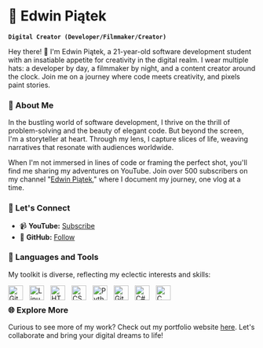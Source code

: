 # 🎥 Edwin Piątek

**`Digital Creator (Developer/Filmmaker/Creator)`**

Hey there! 👋 I'm Edwin Piątek, a 21-year-old software development student with an insatiable appetite for creativity in the digital realm. I wear multiple hats: a developer by day, a filmmaker by night, and a content creator around the clock. Join me on a journey where code meets creativity, and pixels paint stories.

### 🌟 About Me

In the bustling world of software development, I thrive on the thrill of problem-solving and the beauty of elegant code. But beyond the screen, I'm a storyteller at heart. Through my lens, I capture slices of life, weaving narratives that resonate with audiences worldwide.

When I'm not immersed in lines of code or framing the perfect shot, you'll find me sharing my adventures on YouTube. Join over 500 subscribers on my channel "[Edwin Piątek][youtube]," where I document my journey, one vlog at a time.

### 🚀 Let's Connect

- 📹 **YouTube:** [Subscribe][youtube]
- 💼 **GitHub:** [Follow][github]

### 🧰 Languages and Tools

My toolkit is diverse, reflecting my eclectic interests and skills:

<img align="left" alt="Git" width="30px" style="padding-right:10px;" src="https://cdn.jsdelivr.net/gh/devicons/devicon/icons/git/git-original.svg" />
<img align="left" alt="Linux" width="30px" style="padding-right:10px;" src="https://cdn.jsdelivr.net/gh/devicons/devicon/icons/linux/linux-original.svg" />
<img align="left" alt="HTML" width="30px" style="padding-right:10px;" src="https://cdn.jsdelivr.net/gh/devicons/devicon/icons/html5/html5-plain.svg" />
<img align="left" alt="CSS" width="30px" style="padding-right:10px;" src="https://cdn.jsdelivr.net/gh/devicons/devicon/icons/css3/css3-plain.svg" />
<img align="left" alt="Python" width="30px" style="padding-right:10px;" src="https://cdn.jsdelivr.net/gh/devicons/devicon/icons/python/python-plain.svg" />
<img align="left" alt="GitHub" width="30px" style="padding-right:10px;" src="https://cdn.jsdelivr.net/gh/devicons/devicon/icons/github/github-original.svg" />
<img align="left" alt="C#" width="30px" style="padding-right:10px;" src="https://cdn.jsdelivr.net/gh/devicons/devicon/icons/csharp/csharp-original.svg" />
<img align="left" alt="C" width="30px" style="padding-right:10px;" src="https://cdn.jsdelivr.net/gh/devicons/devicon/icons/c/c-original.svg" />

<br />

### 🌐 Explore More

Curious to see more of my work? Check out my portfolio website [here][website]. Let's collaborate and bring your digital dreams to life!

[website]: https://edwinpiatek.myportfolio.com/
[youtube]: https://www.youtube.com/@edwin_piatek
[github]: https://github.com/notedwinpiatek?tab=followers
